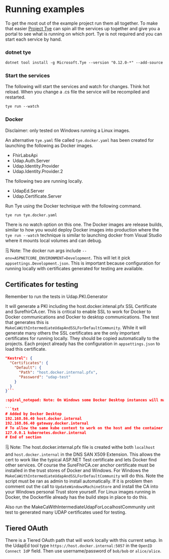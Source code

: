 # Running examples

To get the most out of the example project run them all together.  To make that easier [Project Tye](https://github.com/dotnet/tye) can spin all the services up together and give you a portal to see what is running on which port.  Tye is not required and you can start each service by hand.

### dotnet tye

```txt
dotnet tool install -g Microsoft.Tye --version "0.12.0-*" --add-source https://pkgs.dev.azure.com/dnceng/public/_packaging/dotnet6/nuget/v3/index.json
```

### Start the services

The following will start the services and watch for changes.  Think hot reload.  When you change a .cs file the service will be recompiled and restarted.

```txt
tye run --watch
```

### Docker

Disclaimer: only tested on Windows running a Linux images.

An alternative ```tye.yaml``` file called ```tye.docker.yaml``` has been created for launching the following as Docker images.

- FhirLabsApi
- Udap.Auth.Server
- Udap.Identity.Provider
- Udap.Identity.Provider.2

The following two are running locally.  

- UdapEd.Server
- Udap.Certificate.Server

Run Tye using the Docker technique with the following command.

```txt
tye run tye.docker.yaml
```

There is no watch option on this one.  The Docker images are release builds, similar to how you would deploy Docker images into production where the ```tye run --watch``` technique is similar to launching docker from Visual Studio where it mounts local volumes and can debug.  

:spiral_notepad: Note: The docker run args include ```--env=ASPNETCORE_ENVIRONMENT=Development```.  This will let it pick ```appsettings.Development.json```.  This is important because configuration for running locally with certificates generated for testing are available.

## Certificates for testing

Remember to run the tests in Udap.PKI.Generator

It will generate a PKI including the host.docker.intenal.pfx SSL Certificate and SurefhirCA.cer.  This is critical to enable SSL to work for Docker to Docker communications and Docker to desktop communications.  The test that generates this is ```MakeCaWithIntermediateUdapAndSSLForDefaultCommunity```.  While it will generate many others the SSL certificates are the only important certificates for running locally.  They should be copied automatically to the projects.  Each project already has the configuration in ```appsettings.json``` to load this certificate.

```json
"Kestrel": {
  "Certificates": {
    "Default": {
      "Path": "host.docker.internal.pfx",
      "Password": "udap-test"
    }
  }
}```

:spiral_notepad: Note: On Windows some Docker Desktop instances will map the local IP and host.docker.internal host name automatically.  My desktop used to do it then stopped an now works again.  So you may have to manually set it.  Example:

```txt
# Added by Docker Desktop
192.168.86.40 host.docker.internal
192.168.86.40 gateway.docker.internal
# To allow the same kube context to work on the host and the container:
127.0.0.1 kubernetes.docker.internal
# End of section
```

:spiral_notepad: Note: The host.docker.internal.pfx file is created withe both ```localhost``` and ```host.docker.internal``` in the DNS SAN X509 Extension.  This allows the cert to work like the typical ASP.NET Test certificate and lets Docker find other services.  Of course the SureFhirCA.cer anchor certificate must be installed in the trust stores of Docker and Windows.  For Windows the ```MakeCaWithIntermediateUdapAndSSLForDefaultCommunity``` will do this.  Note the script must be ran as admin to install automatically.  If it is problem then comment out the call to ```UpdateWindowsMachineStore``` and install the CA into your Windows personal Trust store yourself.  For Linux images running in Docker, the Dockerfile already has the build steps in place to do this.  

Also run the MakeCaWithIntermediateUdapForLocalhostCommunity unit test to generated many UDAP certificates used for testing.  

## Tiered OAuth

There is a Tiered OAuth path that will work locally with this current setup.  In the UdapEd tool type ```https://host.docker.internal:5057``` in the ```OpenID Connect IdP``` field.  Then use username/password of ```bob/bob``` or ```alice/alice```.
